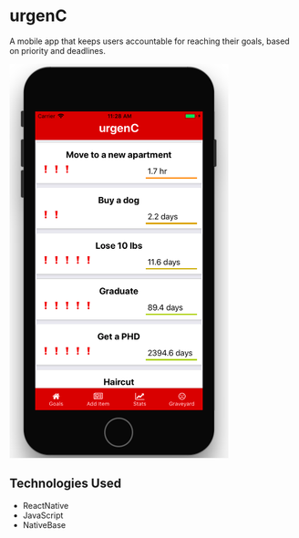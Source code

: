 # urgenC
A mobile app that keeps users accountable for reaching their goals, based on priority and deadlines.

![screenshot](./README/Main.png?raw=true)

## Technologies Used
- ReactNative
- JavaScript
- NativeBase
